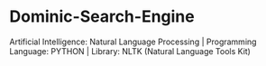 # Dominic-Search-Engine
Artificial Intelligence: Natural Language Processing | Programming Language: PYTHON | Library: NLTK (Natural Language Tools Kit)
